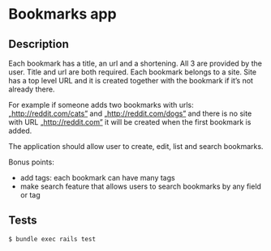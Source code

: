 # Bookmarks app

## Description

Each bookmark has a title, an url and a shortening. All 3 are provided by the user. Title and
url are both required. Each bookmark belongs to a site. Site has a top level URL and it is
created together with the bookmark if it’s not already there.

For example if someone adds two bookmarks with urls: „http://reddit.com/cats” and
„http://reddit.com/dogs” and there is no site with URL „http://reddit.com” it will be created
when the first bookmark is added.

The application should allow user to create, edit, list and search bookmarks.

Bonus points:
  - add tags: each bookmark can have many tags
  - make search feature that allows users to search bookmarks by any field or tag

## Tests

```
$ bundle exec rails test
```
